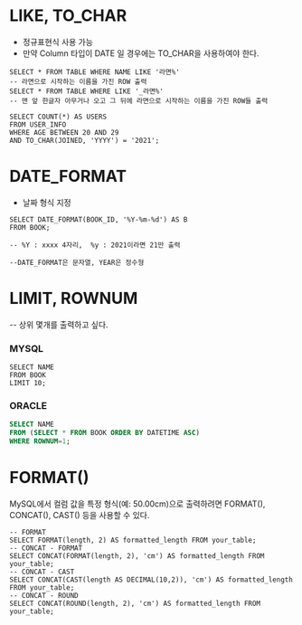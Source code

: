 # LIKE, TO_CHAR
- 정규표현식 사용 가능
- 만약 Column 타입이 DATE 일 경우에는 TO_CHAR을 사용하여야 한다.
```MYSQL
SELECT * FROM TABLE WHERE NAME LIKE '라면%'
-- 라면으로 시작하는 이름을 가진 ROW 출력
SELECT * FROM TABLE WHERE LIKE '_라면%'
-- 맨 앞 한글자 아무거나 오고 그 뒤에 라면으로 시작하는 이름을 가진 ROW들 출력

SELECT COUNT(*) AS USERS
FROM USER_INFO
WHERE AGE BETWEEN 20 AND 29
AND TO_CHAR(JOINED, 'YYYY') = '2021';

```

# DATE_FORMAT
- 날짜 형식 지정

```MYSQL
SELECT DATE_FORMAT(BOOK_ID, '%Y-%m-%d') AS B
FROM BOOK;

-- %Y : xxxx 4자리,  %y : 2021이라면 21만 출력

--DATE_FORMAT은 문자열, YEAR은 정수형
```

# LIMIT, ROWNUM
-- 상위 몇개를 출력하고 싶다.
### MYSQL
```MYSQL
SELECT NAME
FROM BOOK
LIMIT 10;
```
### ORACLE
```SQL
SELECT NAME
FROM (SELECT * FROM BOOK ORDER BY DATETIME ASC)
WHERE ROWNUM=1;
```

# FORMAT()
MySQL에서 컬럼 값을 특정 형식(예: 50.00cm)으로 출력하려면 FORMAT(), CONCAT(), CAST() 등을 사용할 수 있다.
```MYSQL
-- FORMAT
SELECT FORMAT(length, 2) AS formatted_length FROM your_table;
-- CONCAT - FORMAT
SELECT CONCAT(FORMAT(length, 2), 'cm') AS formatted_length FROM your_table;
-- CONCAT - CAST
SELECT CONCAT(CAST(length AS DECIMAL(10,2)), 'cm') AS formatted_length FROM your_table;
-- CONCAT - ROUND
SELECT CONCAT(ROUND(length, 2), 'cm') AS formatted_length FROM your_table;
```
